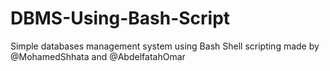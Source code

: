 # DBMS-Using-Bash-Script
Simple databases management system using Bash Shell scripting made by @MohamedShhata and  @AbdelfatahOmar
